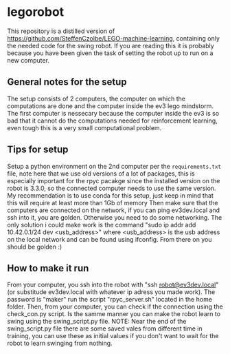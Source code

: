 # legorobot
This repository is a distilled version of https://github.com/SteffenCzolbe/LEGO-machine-learning, containing only the needed code for the swing robot.
If you are reading this it is probably because you have been given the task of setting the robot up to run on a new computer.

## General notes for the setup
The setup consists of 2 computers, the computer on which the computations are done and the computer inside the ev3 lego mindstorm. The first computer is nessecary because the computer inside the ev3 is so bad that it cannot do the computations needed for reinforcement learning, even tough this is a very small computational problem.

## Tips for setup
Setup a python environment on the 2nd computer per the `requirements.txt` file, note here that we use old versions of a lot of packages, this is especially important for the rpyc pacakge since the installed version on the robot is 3.3.0, so the connected computer needs to use the same version.
My recommendation is to use conda for this setup, just keep in mind that this will require at least more than 1Gb of memory
Then make sure that the computers are connected on the network, if you can ping ev3dev.local and ssh into it, you are golden. Otherwise you need to do some networking. The only solution i could make work is the command "sudo ip addr add 10.42.0.1/24 dev <usb_address>" where <usb_address> is the usb address on the local network and can be found using ifconfig.
From there on you should be golden :)

## How to make it run
From your computer, you ssh into the robot with "ssh robot@ev3dev.local" (or substitude ev3dev.local with whatever ip adress you made work). The password is "maker"
run the script "rpyc_server.sh" located in the home folder.
Then, from your computer, you can check if the connection using the check_con.py script.
Is the samme manner you can make the robot learn to swing using the swing_script.py file.
NOTE: Near the end of the swing_script.py file there are some saved vales from different time in training, you can use these as initial values if you don't want to wait for the robot to learn swinging from nothing.
